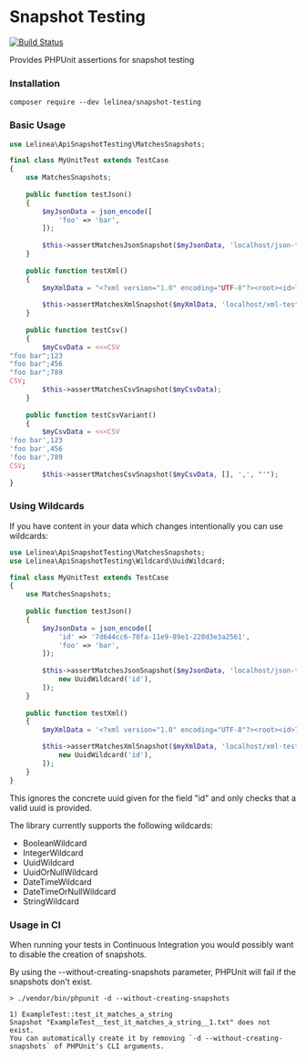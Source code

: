 # Snapshot Testing
[![Build Status](https://travis-ci.org/LelineaITManufaktur/api-snapshot-testing.svg?branch=master)](https://travis-ci.org/LelineaITManufaktur/api-snapshot-testing)

Provides PHPUnit assertions for snapshot testing

### Installation
```
composer require --dev lelinea/snapshot-testing
```

### Basic Usage
```php
use Lelinea\ApiSnapshotTesting\MatchesSnapshots;

final class MyUnitTest extends TestCase
{
    use MatchesSnapshots;
    
    public function testJson()
    {
        $myJsonData = json_encode([
            'foo' => 'bar',
        ]);
        
        $this->assertMatchesJsonSnapshot($myJsonData, 'localhost/json-test-route');
    }    
    
    public function testXml()
    {
        $myXmlData = "<?xml version="1.0" encoding="UTF-8"?><root><id>7d644cc6-70fa-11e9-89e1-220d3e3a2561</id></root>";
        
        $this->assertMatchesXmlSnapshot($myXmlData, 'localhost/xml-test-route');
    } 
    
    public function testCsv()
    {
        $myCsvData = <<<CSV
"foo bar";123
"foo bar";456
"foo bar";789
CSV;
        $this->assertMatchesCsvSnapshot($myCsvData);
    }    
    
    public function testCsvVariant()
    {
        $myCsvData = <<<CSV
'foo bar',123
'foo bar',456
'foo bar',789
CSV;
        $this->assertMatchesCsvSnapshot($myCsvData, [], ',', "'");
}
```

### Using Wildcards
If you have content in your data which changes intentionally you can use wildcards:
```php
use Lelinea\ApiSnapshotTesting\MatchesSnapshots;
use Lelinea\ApiSnapshotTesting\Wildcard\UuidWildcard;

final class MyUnitTest extends TestCase
{
    use MatchesSnapshots;
    
    public function testJson()
    {
        $myJsonData = json_encode([
            'id' => '7d644cc6-70fa-11e9-89e1-220d3e3a2561',
            'foo' => 'bar',
        ]);
        
        $this->assertMatchesJsonSnapshot($myJsonData, 'localhost/json-test-route', [
            new UuidWildcard('id'),
        ]);
    }    
    
    public function testXml()
    {
        $myXmlData = '<?xml version="1.0" encoding="UTF-8"?><root><id>7d644cc6-70fa-11e9-89e1-220d3e3a2561</id></root>';

        $this->assertMatchesXmlSnapshot($myXmlData, 'localhost/xml-test-route', [
            new UuidWildcard('id'),
        ]);
    }
}
```

This ignores the concrete uuid given for the field "id" and only checks that a valid uuid is provided.

The library currently supports the following wildcards:
- BooleanWildcard
- IntegerWildcard
- UuidWildcard
- UuidOrNullWildcard
- DateTimeWildcard
- DateTimeOrNullWildcard
- StringWildcard

### Usage in CI
When running your tests in Continuous Integration you would possibly want to disable the creation of snapshots.

By using the --without-creating-snapshots parameter, PHPUnit will fail if the snapshots don't exist.

```
> ./vendor/bin/phpunit -d --without-creating-snapshots

1) ExampleTest::test_it_matches_a_string
Snapshot "ExampleTest__test_it_matches_a_string__1.txt" does not exist. 
You can automatically create it by removing `-d --without-creating-snapshots` of PHPUnit's CLI arguments.
```
